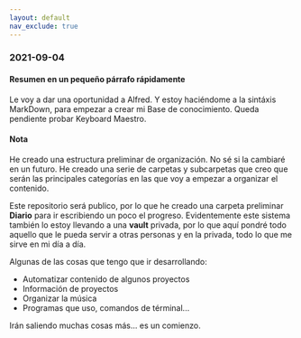 ```yaml
---
layout: default
nav_exclude: true
---
```

### 2021-09-04

#### Resumen en un pequeño párrafo rápidamente
Le voy a dar una oportunidad a Alfred. Y estoy haciéndome a la sintáxis MarkDown, para empezar a crear mi Base de conocimiento. Queda pendiente probar Keyboard Maestro.

#### Nota
He creado una estructura preliminar de organización. No sé si la cambiaré en un futuro. He creado una serie de carpetas y subcarpetas que creo que serán las principales categorías en las que voy a empezar a organizar el contenido.

Este repositorio será publico, por lo que he creado una carpeta preliminar **Diario** para ir escribiendo un poco el progreso. Evidentemente este sistema también lo estoy llevando a una **vault** privada, por lo que aquí pondré todo aquello que le pueda servir a otras personas y en la privada, todo lo que me sirve en mi día a día.

Algunas de las cosas que tengo que ir desarrollando:
- Automatizar contenido de algunos proyectos
- Información de proyectos
- Organizar la música
- Programas que uso, comandos de términal... 

Irán saliendo muchas cosas más... es un comienzo.